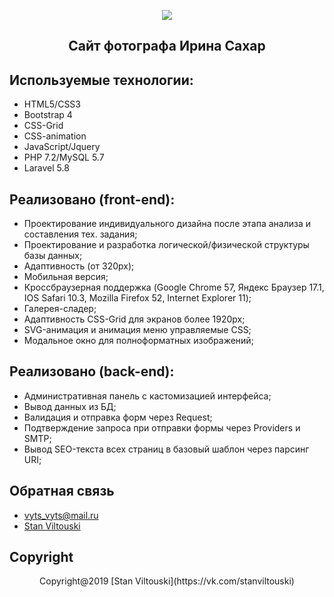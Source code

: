 <p align="center"><img src="https://pp.userapi.com/c855032/v855032899/334ff/plxlnmFvjaE.jpg"></p>


<h2 align="center"> Сайт фотографа Ирина Сахар</h2>

## Используемые технологии:

- HTML5/CSS3
- Bootstrap 4
- CSS-Grid
- CSS-animation
- JavaScript/Jquery
- PHP 7.2/MySQL 5.7
- Laravel 5.8


## Реализовано (front-end):

- Проектирование индивидуального дизайна после этапа анализа и составления тех. задания;
- Проектирование и разработка логической/физической структуры базы данных;
- Адаптивность (от 320px);
- Мобильная версия;
- Кроссбраузерная поддержка (Google Chrome 57, Яндекс Браузер 17.1, IOS Safari 10.3, Mozilla Firefox 52, Internet Explorer 11);
- Галерея-сладер;
- Адаптивность CSS-Grid для экранов более 1920px;
- SVG-анимация и анимация меню управляемые CSS;
- Модальное окно для полноформатных изображений;

## Реализовано (back-end):

- Административная панель с кастомизацией интерфейса;
- Вывод данных из БД;
- Валидация и отправка форм через Request;
- Подтверждение запроса при отправки формы через Providers и SMTP;
- Вывод SEO-текста всех страниц в базовый шаблон через парсинг URI;



## Обратная связь

- [vyts_vyts@mail.ru](mailto:vyts_vyts@mail.ru)
- [Stan Viltouski](https://vk.com/stanviltouski)

## Copyright

<p align="center">Copyright@2019 [Stan Viltouski](https://vk.com/stanviltouski)</p>
